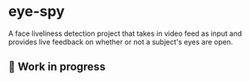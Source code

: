 # eye-spy
A face liveliness detection project that takes in video feed as input and provides live feedback on whether or not a subject's eyes are open.

## 🔨 Work in progress
